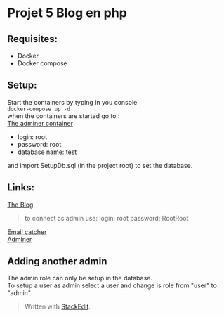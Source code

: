 ﻿# Projet 5 Blog en php

## Requisites:

 - Docker
 - Docker compose
 

## Setup:
Start the containers by typing in you console  
`docker-compose up -d`  
when the containers are started go to :  
[The adminer container](http://localhost:8080)  
 - login: root
 - password: root
 - database name: test  
 
 and import SetupDb.sql (in the project root) to set the database.  
 

## Links:
[The Blog](http://localhost:80)
> to connect as admin use: 
> login: root 
> password: RootRoot

[Email catcher](http://localhost:8090)  
[Adminer](http://localhost:8080)  

## Adding another admin
The admin role can only be setup in the database.  
To setup a user as admin select a user and change is role from "user" to "admin"
> Written with [StackEdit](https://stackedit.io/).



